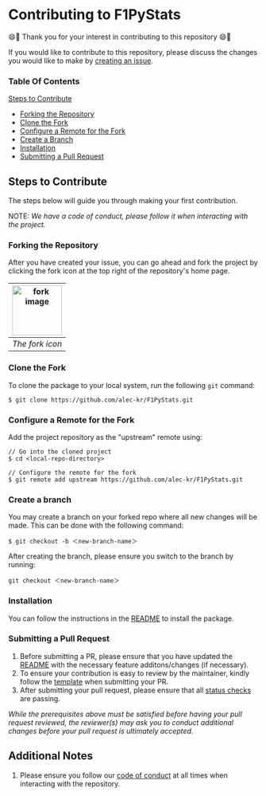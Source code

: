 # Contributing to F1PyStats

😄🎉 Thank you for your interest in contributing to this repository 😄🎉 

If you would like to contribute to this repository, please discuss the changes you would like to make by [creating an issue](https://docs.github.com/en/issues/tracking-your-work-with-issues/creating-an-issue).

### Table Of Contents
[Steps to Contribute](#steps-to-contribute)
  * [Forking the Repository](#forking-the-repository)
  * [Clone the Fork](#clone-the-fork)
  * [Configure a Remote for the Fork](#configure-a-remote-for-the-fork)
  * [Create a Branch](#create-a-branch)
  * [Installation](#installation)
  * [Submitting a Pull Request](#submitting-a-pull-request)

## Steps to Contribute

The steps below will guide you through making your first contribution.

NOTE: *We have a code of conduct, please follow it when interacting with the project.*

### Forking the Repository
After you have created your issue, you can go ahead and fork the project by clicking the fork icon at the top right of the repository's home page.

|  <img src="https://user-images.githubusercontent.com/52685467/193420101-f1902dba-6904-4061-bded-75a7fd5491c8.png" alt="fork image" width="100"/>   |
|----------|
| *The fork icon* |

### Clone the Fork
To clone the package to your local system, run the following ```git``` command:

```// Clone the repo
$ git clone https://github.com/alec-kr/F1PyStats.git 
```

### Configure a Remote for the Fork
Add the project repository as the "upstream" remote using: 
```
// Go into the cloned project
$ cd <local-repo-directory>

// Configure the remote for the fork
$ git remote add upstream https://github.com/alec-kr/F1PyStats.git 
```

### Create a branch
You may create a branch on your forked repo where all new changes will be made. This can be done with the following command:
``` 
$ git checkout -b ＜new-branch-name＞
```

After creating the branch, please ensure you switch to the branch by running:
``` 
git checkout ＜new-branch-name＞
```

### Installation
You can follow the instructions in the [README](https://github.com/alec-kr/F1PyStats/blob/main/README.md#prerequisite) to install the package.

### Submitting a Pull Request
1. Before submitting a PR, please ensure that you have updated the [README](https://github.com/alec-kr/F1PyStats/blob/main/README.md) with the necessary feature additons/changes (if necessary).
2. To ensure your contribution is easy to review by the maintainer, kindly follow the [template](https://raw.githubusercontent.com/alec-kr/F1PyStats/main/.github/pull_request_template.md) when submitting your PR.
3. After submitting your pull request, please ensure that all [status checks](https://docs.github.com/en/pull-requests/collaborating-with-pull-requests/collaborating-on-repositories-with-code-quality-features/about-status-checks) are passing.

*While the prerequisites above must be satisfied before having your pull request reviewed, the reviewer(s) may ask you to conduct additional changes before your pull request is ultimately accepted.*

## Additional Notes
1. Please ensure you follow our [code of conduct](https://github.com/alec-kr/F1PyStats/blob/main/CODE_OF_CONDUCT.md) at all times when interacting with the repository.
